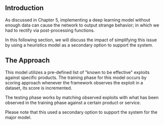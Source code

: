 ## Introduction

As discussed in Chapter 5, implementing a deep learning model without enough data can cause the network to output strange behavior; in which we had to rectify via post-processing functions.

In this following section, we will discuss the impact of simplifying this issue by using a heuristics model as a secondary option to support the system.


## The Approach

This model utilizes a pre-defined list of "known to be effective" exploits against specific products. The training phase for this model occurs by scoring approach whenever the framework observes the exploit in a dataset, its score is incremented.

The testing phase works by matching observed exploits with what has been observed in the training phase against a certain product or service.


Please note that this used a secondary option to support the system for the major model.
